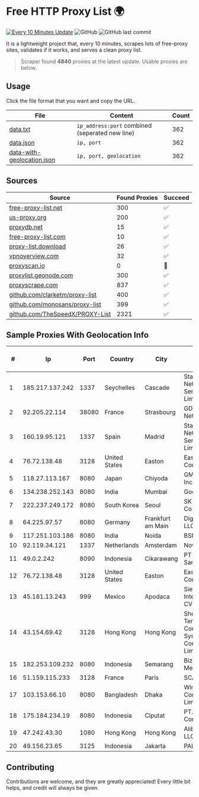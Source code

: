 
# Free HTTP Proxy List 🌍

[![Every 10 Minutes Update](https://github.com/mertguvencli/http-proxy-list/actions/workflows/main.yml/badge.svg?branch=main)](https://github.com/mertguvencli/http-proxy-list/actions/workflows/main.yml)
![GitHub](https://img.shields.io/github/license/mertguvencli/http-proxy-list)
![GitHub last commit](https://img.shields.io/github/last-commit/mertguvencli/http-proxy-list)

It is a lightweight project that, every 10 minutes, scrapes lots of free-proxy sites, validates if it works, and serves a clean proxy list.


> Scraper found **4840** proxies at the latest update. Usable proxies are below.

## Usage

Click the file format that you want and copy the URL.


|File|Content|Count|
|----|-------|-----|
|[data.txt](https://raw.githubusercontent.com/mertguvencli/http-proxy-list/main/proxy-list/data.txt)|`ip_address:port` combined (seperated new line)|362|
|[data.json](https://raw.githubusercontent.com/mertguvencli/http-proxy-list/main/proxy-list/data.json)|`ip, port`|362|
|[data-with-geolocation.json](https://raw.githubusercontent.com/mertguvencli/http-proxy-list/main/proxy-list/data-with-geolocation.json)|`ip, port, geolocation`|362|

## Sources

|Source|Found Proxies|Succeed|
|------|-------------|-------|
|[free-proxy-list.net](https://free-proxy-list.net)|300|✅|
|[us-proxy.org](https://www.us-proxy.org)|200|✅|
|[proxydb.net](http://proxydb.net)|15|✅|
|[free-proxy-list.com](https://free-proxy-list.com/?page=&port=&type%5B%5D=http&type%5B%5D=https&up_time=0&search=Search)|10|✅|
|[proxy-list.download](https://www.proxy-list.download/HTTP)|26|✅|
|[vpnoverview.com](https://vpnoverview.com/privacy/anonymous-browsing/free-proxy-servers)|32|✅|
|[proxyscan.io](https://www.proxyscan.io)|0|🚫|
|[proxylist.geonode.com](https://proxylist.geonode.com/api/proxy-list?limit=300&page=1&sort_by=lastChecked&sort_type=desc&protocols=http,https)|300|✅|
|[proxyscrape.com](https://api.proxyscrape.com/v2/?request=displayproxies&protocol=http&timeout=10000&country=all&ssl=all&anonymity=all)|837|✅|
|[github.com/clarketm/proxy-list](https://raw.githubusercontent.com/clarketm/proxy-list/master/proxy-list-raw.txt)|400|✅|
|[github.com/monosans/proxy-list](https://raw.githubusercontent.com/monosans/proxy-list/main/proxies/http.txt)|399|✅|
|[github.com/TheSpeedX/PROXY-List](https://raw.githubusercontent.com/TheSpeedX/PROXY-List/master/http.txt)|2321|✅|


## Sample Proxies With Geolocation Info

|#|Ip|Port|Country|City|Internet Service Provider|
|-|--|----|-------|----|-------------------------|
|1|185.217.137.242|1337|Seychelles|Cascade|Stallion Network Services Limited|
|2|92.205.22.114|38080|France|Strasbourg|GD MASS Network|
|3|160.19.95.121|1337|Spain|Madrid|Stallion Network Services Limited|
|4|76.72.138.48|3128|United States|Easton|Easton Utilities Commission|
|5|118.27.113.167|8080|Japan|Chiyoda|GMO Internet, Inc.|
|6|134.238.252.143|8080|India|Mumbai|Google LLC|
|7|222.237.249.172|8080|South Korea|Seoul|SK Broadband Co Ltd|
|8|64.225.97.57|8080|Germany|Frankfurt am Main|DigitalOcean, LLC|
|9|117.251.103.186|8080|India|Noida|BSNL Internet|
|10|92.119.34.121|1337|Netherlands|Amsterdam|NovoServe B.V.|
|11|49.0.2.242|8090|Indonesia|Cikarawang|PT Usaha Adi Sanggoro|
|12|76.72.138.48|3128|United States|Easton|Easton Utilities Commission|
|13|45.181.13.243|999|Mexico|Apodaca|Sierra Madre Internet SA de CV|
|14|43.154.69.42|3128|Hong Kong|Hong Kong|Shenzhen Tencent Computer Systems Company Limited|
|15|182.253.109.232|8080|Indonesia|Semarang|Biznet Metronet|
|16|51.159.115.233|3128|France|Paris|SCALEWAY|
|17|103.153.66.10|8080|Bangladesh|Dhaka|Windstream Communication Limited|
|18|175.184.234.19|8080|Indonesia|Ciputat|PT.Indonesia Comnets Plus|
|19|47.242.43.30|1080|Hong Kong|Hong Kong|Alibaba.com LLC|
|20|49.156.23.65|3125|Indonesia|Jakarta|PALAPANET|



## Contributing

Contributions are welcome, and they are greatly appreciated! Every
little bit helps, and credit will always be given.

